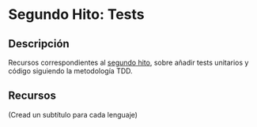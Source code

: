 # Segundo Hito: Tests

## Descripción

Recursos correspondientes al [segundo hito](2.Tests.md), sobre añadir
tests unitarios y código siguiendo la metodología TDD.

## Recursos

(Cread un subtítulo para cada lenguaje)
